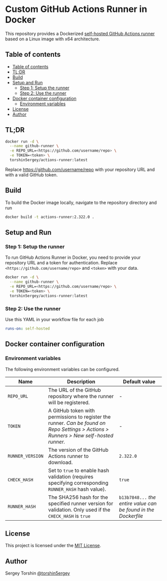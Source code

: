 # Custom GitHub Actions Runner in Docker

This repository provides a Dockerized [self-hosted GitHub Actions runner](https://docs.github.com/en/actions/hosting-your-own-runners/managing-self-hosted-runners/about-self-hosted-runners) based on a Linux image with x64 architecture.

## Table of contents

- [Table of contents](#table-of-contents)
- [TL;DR](#tldr)
- [Build](#build)
- [Setup and Run](#setup-and-run)
  - [Step 1: Setup the runner](#step-1-setup-the-runner)
  - [Step 2: Use the runner](#step-2-use-the-runner)
- [Docker container configuration](#docker-container-configuration)
  - [Environment variables](#environment-variables)
- [License](#license)
- [Author](#author)

## TL;DR

```bash
docker run -d \
  --name github-runner \
  -e REPO_URL=<https://github.com/username/repo> \
  -e TOKEN=<token> \
  torshin5ergey/actions-runner:latest
```
Replace <https://github.com/username/repo> with your repository URL and <your-token> with a valid GitHub token.

## Build

To build the Docker image locally, navigate to the repository directory and run

```bash
docker build -t actions-runner:2.322.0 .
```

## Setup and Run

### Step 1: Setup the runner

To run GitHub Actions Runner in Docker, you need to provide your repository URL and a token for authentication. Replace `<https://github.com/username/repo>` and `<token>` with your data.

```bash
docker run -d \
  --name github-runner \
  -e REPO_URL=<https://github.com/username/repo> \
  -e TOKEN=<token> \
  torshin5ergey/actions-runner:latest
```

### Step 2: Use the runner

 Use this YAML in your workflow file for each job

```yaml
runs-on: self-hosted
```

## Docker container configuration

### Environment variables

The following environment variables can be configured.

| Name             | Description                                                                                                                           | Default value                                                   |
| ---------------- | ------------------------------------------------------------------------------------------------------------------------------------- | --------------------------------------------------------------- |
| `REPO_URL`       | The URL of the GitHub repository where the runner will be registered.                                                                 | -                                                               |
| `TOKEN`          | A GitHub token with permissions to register the runner. *Can be found on Repo Settings > Actions > Runners > New self-hosted runner.* | -                                                               |
| `RUNNER_VERSION` | The version of the GitHub Actions runner to download.                                                                                 | `2.322.0`                                                       |
| `CHECK_HASH`     | Set to `true` to enable hash validation (requires specifying corresponding `RUNNER_HASH` hash value).                                 | `true`                                                          |
| `RUNNER_HASH`    | The SHA256 hash for the specified runner version for validation. Only used if the `CHECK_HASH` is `true`                              | `b13b7848...` *the entire value can be found in the Dockerfile* |

## License

This project is licensed under the [MIT License](https://github.com/torshin5ergey/github-actions-docker-runner/blob/main/LICENSE).

## Author

Sergey Torshin [@torshin5ergey](https://github.com/torshin5ergey)
